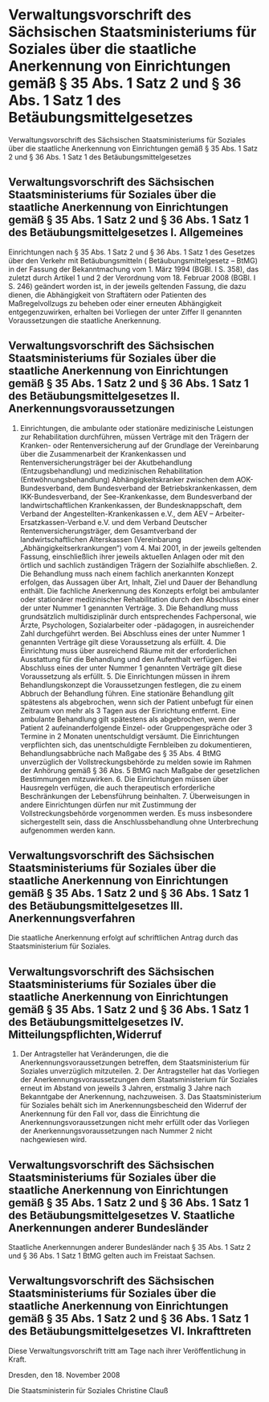 # Verwaltungsvorschrift des Sächsischen Staatsministeriums für Soziales über die staatliche Anerkennung von Einrichtungen gemäß § 35 Abs. 1 Satz 2 und § 36 Abs. 1 Satz 1 des Betäubungsmittelgesetzes 

Verwaltungsvorschrift des Sächsischen Staatsministeriums für Soziales über die staatliche Anerkennung von Einrichtungen gemäß § 35 Abs. 1 Satz 2 und § 36 Abs. 1 Satz 1 des Betäubungsmittelgesetzes

## Verwaltungsvorschrift des Sächsischen Staatsministeriums für Soziales über die staatliche Anerkennung von Einrichtungen gemäß § 35 Abs. 1 Satz 2 und § 36 Abs. 1 Satz 1 des Betäubungsmittelgesetzes  I. Allgemeines

Einrichtungen nach § 35 Abs. 1 Satz 2 und § 36 Abs. 1 Satz 1 des Gesetzes über den Verkehr mit Betäubungsmitteln (
          Betäubungsmittelgesetz
 – 
            BtMG) in der Fassung der Bekanntmachung vom 1. März 1994 (BGBl. I S. 358), das zuletzt durch Artikel 1 und 2 der Verordnung vom 18. Februar 2008 (BGBl. I S. 246) geändert worden ist, in der jeweils geltenden Fassung, die dazu dienen, die Abhängigkeit von Straftätern oder Patienten des Maßregelvollzugs zu beheben oder einer erneuten Abhängigkeit entgegenzuwirken, erhalten bei Vorliegen der unter Ziffer II genannten Voraussetzungen die staatliche Anerkennung.


## Verwaltungsvorschrift des Sächsischen Staatsministeriums für Soziales über die staatliche Anerkennung von Einrichtungen gemäß § 35 Abs. 1 Satz 2 und § 36 Abs. 1 Satz 1 des Betäubungsmittelgesetzes  II. Anerkennungsvoraussetzungen

1. Einrichtungen, die ambulante oder stationäre medizinische Leistungen zur Rehabilitation durchführen, müssen Verträge mit den Trägern der Kranken- oder Rentenversicherung auf der Grundlage der Vereinbarung über die Zusammenarbeit der Krankenkassen und Rentenversicherungsträger bei der Akutbehandlung (Entzugsbehandlung) und medizinischen Rehabilitation (Entwöhnungsbehandlung) Abhängigkeitskranker zwischen dem AOK-Bundesverband, dem Bundesverband der Betriebskrankenkassen, dem IKK-Bundesverband, der See-Krankenkasse, dem Bundesverband der landwirtschaftlichen Krankenkassen, der Bundesknappschaft, dem Verband der Angestellten-Krankenkassen e.V., dem AEV – Arbeiter-Ersatzkassen-Verband e.V. und dem Verband Deutscher Rentenversicherungsträger, dem Gesamtverband der landwirtschaftlichen Alterskassen (Vereinbarung „Abhängigkeitserkrankungen“) vom 4. Mai 2001, in der jeweils geltenden Fassung, einschließlich ihrer jeweils aktuellen Anlagen oder mit den örtlich und sachlich zuständigen Trägern der Sozialhilfe abschließen. 2. Die Behandlung muss nach einem fachlich anerkannten Konzept erfolgen, das Aussagen über Art, Inhalt, Ziel und Dauer der Behandlung enthält. Die fachliche Anerkennung des Konzepts erfolgt bei ambulanter oder stationärer medizinischer Rehabilitation durch den Abschluss einer der unter Nummer 1 genannten Verträge. 3. Die Behandlung muss grundsätzlich multidisziplinär durch entsprechendes Fachpersonal, wie Ärzte, Psychologen, Sozialarbeiter oder -pädagogen, in ausreichender Zahl durchgeführt werden. Bei Abschluss eines der unter Nummer 1 genannten Verträge gilt diese Voraussetzung als erfüllt. 4. Die Einrichtung muss über ausreichend Räume mit der erforderlichen Ausstattung für die Behandlung und den Aufenthalt verfügen. Bei Abschluss eines der unter Nummer 1 genannten Verträge gilt diese Voraussetzung als erfüllt. 5. Die Einrichtungen müssen in ihrem Behandlungskonzept die Voraussetzungen festlegen, die zu einem Abbruch der Behandlung führen. Eine stationäre Behandlung gilt spätestens als abgebrochen, wenn sich der Patient unbefugt für einen Zeitraum von mehr als 3 Tagen aus der Einrichtung entfernt. Eine ambulante Behandlung gilt spätestens als abgebrochen, wenn der Patient 2 aufeinanderfolgende Einzel- oder Gruppengespräche oder 3 Termine in 2 Monaten unentschuldigt versäumt. Die Einrichtungen verpflichten sich, das unentschuldigte Fernbleiben zu dokumentieren, Behandlungsabbrüche nach Maßgabe des § 35 Abs. 4 BtMG unverzüglich der Vollstreckungsbehörde zu melden sowie im Rahmen der Anhörung gemäß § 36 Abs. 5 
            BtMG nach Maßgabe der gesetzlichen Bestimmungen mitzuwirken. 6. Die Einrichtungen müssen über Hausregeln verfügen, die auch therapeutisch erforderliche Beschränkungen der Lebensführung beinhalten. 7. Überweisungen in andere Einrichtungen dürfen nur mit Zustimmung der Vollstreckungsbehörde vorgenommen werden. Es muss insbesondere sichergestellt sein, dass die Anschlussbehandlung ohne Unterbrechung aufgenommen werden kann. 
## Verwaltungsvorschrift des Sächsischen Staatsministeriums für Soziales über die staatliche Anerkennung von Einrichtungen gemäß § 35 Abs. 1 Satz 2 und § 36 Abs. 1 Satz 1 des Betäubungsmittelgesetzes  III. Anerkennungsverfahren

Die staatliche Anerkennung erfolgt auf schriftlichen Antrag durch das Staatsministerium für Soziales.


## Verwaltungsvorschrift des Sächsischen Staatsministeriums für Soziales über die staatliche Anerkennung von Einrichtungen gemäß § 35 Abs. 1 Satz 2 und § 36 Abs. 1 Satz 1 des Betäubungsmittelgesetzes  IV. Mitteilungspflichten,Widerruf

1. Der Antragsteller hat Veränderungen, die die Anerkennungsvoraussetzungen betreffen, dem Staatsministerium für Soziales unverzüglich mitzuteilen. 2. Der Antragsteller hat das Vorliegen der Anerkennungsvoraussetzungen dem Staatsministerium für Soziales erneut im Abstand von jeweils 3 Jahren, erstmalig 3 Jahre nach Bekanntgabe der Anerkennung, nachzuweisen. 3. Das Staatsministerium für Soziales behält sich im Anerkennungsbescheid den Widerruf der Anerkennung für den Fall vor, dass die Einrichtung die Anerkennungsvoraussetzungen nicht mehr erfüllt oder das Vorliegen der Anerkennungsvoraussetzungen nach Nummer 2 nicht nachgewiesen wird. 
## Verwaltungsvorschrift des Sächsischen Staatsministeriums für Soziales über die staatliche Anerkennung von Einrichtungen gemäß § 35 Abs. 1 Satz 2 und § 36 Abs. 1 Satz 1 des Betäubungsmittelgesetzes  V. Staatliche Anerkennungen anderer Bundesländer

Staatliche Anerkennungen anderer Bundesländer nach § 35 Abs. 1 Satz 2 und § 36 Abs. 1 Satz 1 
          BtMG gelten auch im Freistaat Sachsen.


## Verwaltungsvorschrift des Sächsischen Staatsministeriums für Soziales über die staatliche Anerkennung von Einrichtungen gemäß § 35 Abs. 1 Satz 2 und § 36 Abs. 1 Satz 1 des Betäubungsmittelgesetzes  VI. Inkrafttreten

Diese Verwaltungsvorschrift tritt am Tage nach ihrer Veröffentlichung in Kraft.

Dresden, den 18. November 2008

Die Staatsministerin für Soziales 
           Christine Clauß

